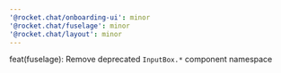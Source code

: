 ```yaml
---
'@rocket.chat/onboarding-ui': minor
'@rocket.chat/fuselage': minor
'@rocket.chat/layout': minor
---
```


feat(fuselage): Remove deprecated `InputBox.*` component namespace
